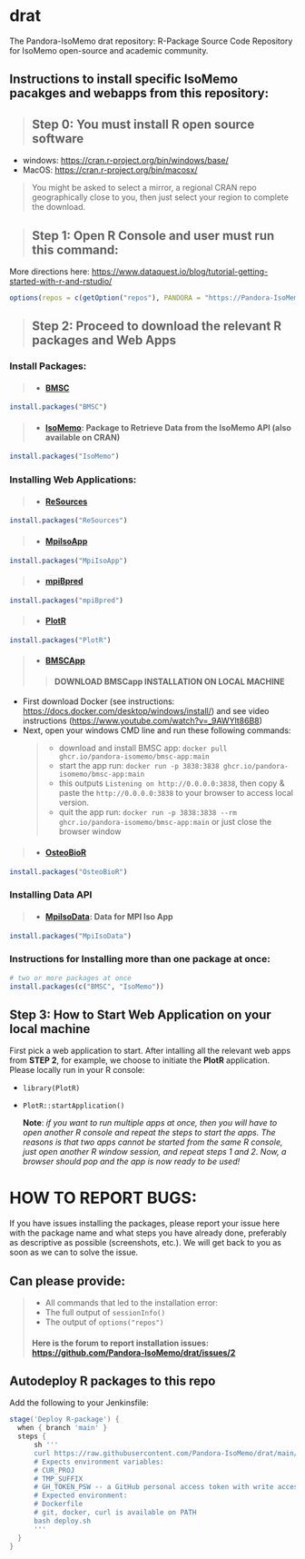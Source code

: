 # drat

The Pandora-IsoMemo drat repository: R-Package Source Code Repository for IsoMemo open-source and academic community.

## Instructions to install specific IsoMemo pacakges and webapps from this repository:
> ## Step 0: You must install R open source software
- windows: https://cran.r-project.org/bin/windows/base/
- MacOS: https://cran.r-project.org/bin/macosx/
> You might be asked to select a mirror, a regional CRAN repo geographically close to you, then just select your region to complete the download.

> ## Step 1: Open R Console and user must run this command: 
More directions here: https://www.dataquest.io/blog/tutorial-getting-started-with-r-and-rstudio/
```r
options(repos = c(getOption("repos"), PANDORA = "https://Pandora-IsoMemo.github.io/drat/"))
```
> ## Step 2: Proceed to download the relevant R packages and Web Apps
### Install Packages:
> - #### [BMSC](https://github.com/Pandora-IsoMemo/drat/issues/5)
```r
install.packages("BMSC")
```
> - #### [IsoMemo](https://github.com/Pandora-IsoMemo/drat/issues/10): Package to Retrieve Data from the IsoMemo API (also available on CRAN)
```r
install.packages("IsoMemo")
```

### Installing Web Applications:
> - #### [ReSources](https://github.com/Pandora-IsoMemo/drat/issues/4)
```r
install.packages("ReSources")
```
> - #### [MpiIsoApp](https://github.com/Pandora-IsoMemo/drat/issues/3)
```r
install.packages("MpiIsoApp")
```
> - #### [mpiBpred](https://github.com/Pandora-IsoMemo/drat/issues/6) 
```r
install.packages("mpiBpred")
```
> - #### [PlotR](https://github.com/Pandora-IsoMemo/drat/issues/7)
```r
install.packages("PlotR")
```
> - #### [BMSCApp](https://github.com/Pandora-IsoMemo/drat/issues/8)
>> #### DOWNLOAD BMSCapp INSTALLATION ON LOCAL MACHINE
- First download Docker (see instructions: https://docs.docker.com/desktop/windows/install/) and see video instructions (https://www.youtube.com/watch?v=_9AWYlt86B8)
- Next, open your windows CMD line and run these following commands:
  > - download and install BMSC app: `docker pull ghcr.io/pandora-isomemo/bmsc-app:main`
  > - start the app run: `docker run -p 3838:3838 ghcr.io/pandora-isomemo/bmsc-app:main`
  > - this outputs `Listening on http://0.0.0.0:3838`, then copy & paste the `http://0.0.0.0:3838` to your browser to access local version. 
  > - quit the app run: `docker run -p 3838:3838 --rm ghcr.io/pandora-isomemo/bmsc-app:main` or just close the browser window
> - #### [OsteoBioR](https://github.com/Pandora-IsoMemo/drat/issues/11)
```r
install.packages("OsteoBioR")
```
### Installing Data API
> - #### [MpiIsoData](https://github.com/Pandora-IsoMemo/drat/issues/12): Data for MPI Iso App
```r
install.packages("MpiIsoData")
```


### Instructions for Installing more than one package at once:
```r
# two or more packages at once
install.packages(c("BMSC", "IsoMemo"))
```

## Step 3: How to Start Web Application on your local machine
First pick a web application to start. After intalling all the relevant web apps from **STEP 2**, for example, we choose to initiate the **PlotR** application. Please locally run in your R console:
- `library(PlotR)` 
- `PlotR::startApplication()`
  
  **Note**: _if you want to run multiple apps at once, then you will have to open another R console and repeat the steps to start the apps. The reasons is that two apps cannot be started from the same R console, just open another R window session, and repeat steps 1 and 2. Now, a browser should pop and the app is now ready to be used!_


# HOW TO REPORT BUGS:

If you have issues installing the packages, please report your issue here with the package name and what steps you have already done, preferably as descriptive as possible (screenshots, etc.). We will get back to you as soon as we can to solve the issue.

## Can please provide:

> - All commands that led to the installation error: 
> - The full output of `sessionInfo()`
> - The output of `options("repos")`
> #### Here is the forum to report installation issues: https://github.com/Pandora-IsoMemo/drat/issues/2



## Autodeploy R packages to this repo

Add the following to your Jenkinsfile:

```groovy
stage('Deploy R-package') {
  when { branch 'main' }
  steps {
      sh '''
      curl https://raw.githubusercontent.com/Pandora-IsoMemo/drat/main/deploy.sh > deploy.sh
      # Expects environment variables:
      # CUR_PROJ
      # TMP_SUFFIX
      # GH_TOKEN_PSW -- a GitHub personal access token with write access to the drat repo
      # Expected environment:
      # Dockerfile
      # git, docker, curl is available on PATH
      bash deploy.sh
      '''
  }
}
```
